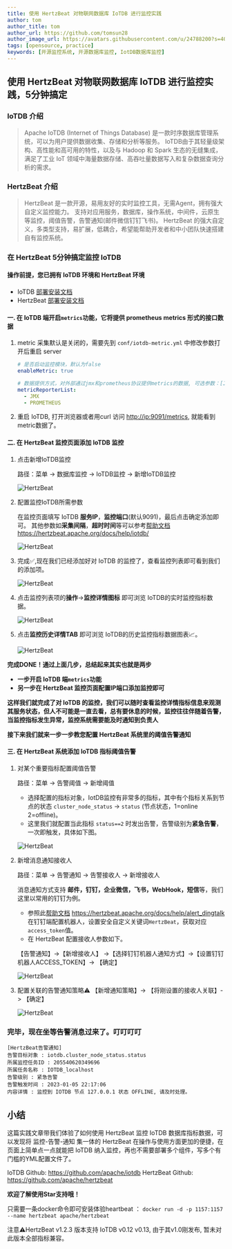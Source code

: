 ```yaml
---
title: 使用 HertzBeat 对物联网数据库 IoTDB 进行监控实践    
author: tom  
author_title: tom   
author_url: https://github.com/tomsun28  
author_image_url: https://avatars.githubusercontent.com/u/24788200?s=400&v=4  
tags: [opensource, practice]
keywords: [开源监控系统, 开源数据库监控, IotDB数据库监控]
---
```


## 使用 HertzBeat 对物联网数据库 IoTDB 进行监控实践，5分钟搞定

### IoTDB 介绍

> Apache IoTDB (Internet of Things Database) 是一款时序数据库管理系统，可以为用户提供数据收集、存储和分析等服务。
> IoTDB由于其轻量级架构、高性能和高可用的特性，以及与 Hadoop 和 Spark 生态的无缝集成，满足了工业 IoT 领域中海量数据存储、高吞吐量数据写入和复杂数据查询分析的需求。

### HertzBeat 介绍

> HertzBeat 是一款开源，易用友好的实时监控工具，无需Agent，拥有强大自定义监控能力。
> 支持对应用服务，数据库，操作系统，中间件，云原生等监控，阈值告警，告警通知(邮件微信钉钉飞书)。
> HertzBeat 的强大自定义，多类型支持，易扩展，低耦合，希望能帮助开发者和中小团队快速搭建自有监控系统。

### 在 HertzBeat 5分钟搞定监控 IoTDB

#### 操作前提，您已拥有 IoTDB 环境和 HertzBeat 环境

- IoTDB [部署安装文档](https://iotdb.apache.org/UserGuide/V0.13.x/QuickStart/QuickStart.html)
- HertzBeat [部署安装文档](https://hertzbeat.apache.org/docs/start/docker-deploy)

#### 一. 在 IoTDB 端开启`metrics`功能，它将提供 prometheus metrics 形式的接口数据

1. metric 采集默认是关闭的，需要先到 `conf/iotdb-metric.yml` 中修改参数打开后重启 server

    ```yaml
    # 是否启动监控模块，默认为false
    enableMetric: true
    
    # 数据提供方式，对外部通过jmx和prometheus协议提供metrics的数据, 可选参数：[JMX, PROMETHEUS, IOTDB],IOTDB是默认关闭的。
    metricReporterList:
      - JMX
      - PROMETHEUS
    ```

2. 重启 IoTDB, 打开浏览器或者用curl 访问 <http://ip:9091/metrics>, 就能看到metric数据了。

#### 二. 在 HertzBeat 监控页面添加 IoTDB 监控

1. 点击新增IoTDB监控

    路径：菜单 -> 数据库监控 -> IoTDB监控 -> 新增IoTDB监控

    ![HertzBeat](/img/blog/monitor-iotdb-1.png)

2. 配置监控IoTDB所需参数

    在监控页面填写 IoTDB **服务IP**，**监控端口**(默认9091)，最后点击确定添加即可。
    其他参数如**采集间隔**，**超时时间**等可以参考[帮助文档](https://hertzbeat.apache.org/docs/help/iotdb/) <https://hertzbeat.apache.org/docs/help/iotdb/>

    ![HertzBeat](/img/blog/monitor-iotdb-2.png)

3. 完成✅,现在我们已经添加好对 IoTDB 的监控了，查看监控列表即可看到我们的添加项。

    ![HertzBeat](/img/blog/monitor-iotdb-3.png)

4. 点击监控列表项的**操作**->**监控详情图标** 即可浏览 IoTDB的实时监控指标数据。

    ![HertzBeat](/img/blog/monitor-iotdb-4.png)

5. 点击**监控历史详情TAB** 即可浏览 IoTDB的历史监控指标数据图表📈。

    ![HertzBeat](/img/blog/monitor-iotdb-5.png)

**完成DONE！通过上面几步，总结起来其实也就是两步**  

- **一步开启 IoTDB 端`metrics`功能**
- **另一步在 HertzBeat 监控页面配置IP端口添加监控即可**

**这样我们就完成了对 IoTDB 的监控，我们可以随时查看监控详情指标信息来观测其服务状态，但人不可能是一直去看，总有要休息的时候，监控往往伴随着告警，当监控指标发生异常，监控系统需要能及时通知到负责人**

**接下来我们就来一步一步教您配置 HertzBeat 系统里的阈值告警通知**

#### 三. 在 HertzBeat 系统添加 IoTDB 指标阈值告警

1. 对某个重要指标配置阈值告警

    路径：菜单 -> 告警阈值 -> 新增阈值

   - 选择配置的指标对象，IotDB监控有非常多的指标，其中有个指标关系到节点的状态 `cluster_node_status` -> `status` (节点状态，1=online 2=offline)。
   - 这里我们就配置当此指标 `status==2` 时发出告警，告警级别为**紧急告警**，一次即触发，具体如下图。

    ![HertzBeat](/img/blog/monitor-iotdb-6.png)

2. 新增消息通知接收人

    路径：菜单 -> 告警通知 -> 告警接收人 -> 新增接收人

    消息通知方式支持 **邮件，钉钉，企业微信，飞书，WebHook，短信**等，我们这里以常用的钉钉为例。

   - 参照此[帮助文档](https://hertzbeat.apache.org/docs/help/alert_dingtalk) <https://hertzbeat.apache.org/docs/help/alert_dingtalk> 在钉钉端配置机器人，设置安全自定义关键词`HertzBeat`，获取对应`access_token`值。
   - 在 HertzBeat 配置接收人参数如下。

    【告警通知】->【新增接收人】 ->【选择钉钉机器人通知方式】->【设置钉钉机器人ACCESS_TOKEN】-> 【确定】

    ![HertzBeat](/img/blog/alert-notice-1.png)

3. 配置关联的告警通知策略⚠️ 【新增通知策略】-> 【将刚设置的接收人关联】-> 【确定】

    ![HertzBeat](/img/blog/alert-notice-2.png)

### 完毕，现在坐等告警消息过来了。叮叮叮叮

```text
[HertzBeat告警通知]
告警目标对象 : iotdb.cluster_node_status.status
所属监控任务ID : 205540620349696
所属任务名称 : IOTDB_localhost
告警级别 : 紧急告警
告警触发时间 : 2023-01-05 22:17:06
内容详情 : 监控到 IOTDB 节点 127.0.0.1 状态 OFFLINE, 请及时处理。
```

## 小结

这篇实践文章带我们体验了如何使用 HertzBeat 监控 IoTDB 数据库指标数据，可以发现将 监控-告警-通知 集一体的 HertzBeat 在操作与使用方面更加的便捷，在页面上简单点一点就能把 IoTDB 纳入监控，再也不需要部署多个组件，写多个有门槛的YML配置文件了。

IoTDB Github: <https://github.com/apache/iotdb>
HertzBeat Github: <https://github.com/apache/hertzbeat>

**欢迎了解使用Star支持哦！**

只需要一条docker命令即可安装体验heartbeat ：
`docker run -d -p 1157:1157 --name hertzbeat apache/hertzbeat`

注意⚠️HertzBeat v1.2.3 版本支持 IoTDB v0.12 v0.13, 由于其v1.0刚发布, 暂未对此版本全部指标兼容。
